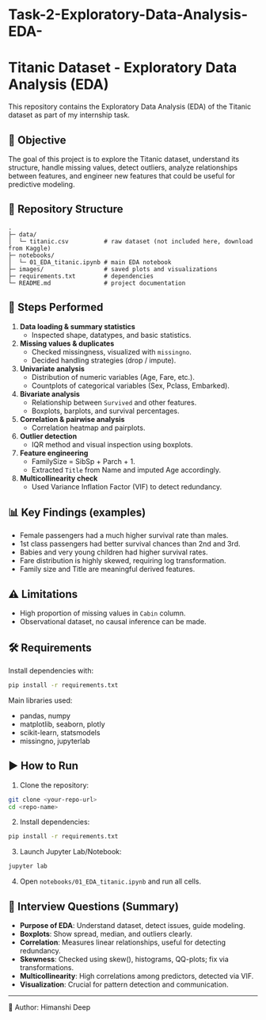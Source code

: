 # Task-2-Exploratory-Data-Analysis-EDA-
# Titanic Dataset - Exploratory Data Analysis (EDA)

This repository contains the Exploratory Data Analysis (EDA) of the Titanic dataset as part of my internship task.

## 📌 Objective
The goal of this project is to explore the Titanic dataset, understand its structure, handle missing values, detect outliers, analyze relationships between features, and engineer new features that could be useful for predictive modeling.

## 📂 Repository Structure
```
.
├─ data/
│  └─ titanic.csv          # raw dataset (not included here, download from Kaggle)
├─ notebooks/
│  └─ 01_EDA_titanic.ipynb # main EDA notebook
├─ images/                 # saved plots and visualizations
├─ requirements.txt        # dependencies
└─ README.md               # project documentation
```

## 🚀 Steps Performed
1. **Data loading & summary statistics**
   - Inspected shape, datatypes, and basic statistics.
2. **Missing values & duplicates**
   - Checked missingness, visualized with `missingno`.
   - Decided handling strategies (drop / impute).
3. **Univariate analysis**
   - Distribution of numeric variables (Age, Fare, etc.).
   - Countplots of categorical variables (Sex, Pclass, Embarked).
4. **Bivariate analysis**
   - Relationship between `Survived` and other features.
   - Boxplots, barplots, and survival percentages.
5. **Correlation & pairwise analysis**
   - Correlation heatmap and pairplots.
6. **Outlier detection**
   - IQR method and visual inspection using boxplots.
7. **Feature engineering**
   - FamilySize = SibSp + Parch + 1.
   - Extracted `Title` from Name and imputed Age accordingly.
8. **Multicollinearity check**
   - Used Variance Inflation Factor (VIF) to detect redundancy.

## 📊 Key Findings (examples)
- Female passengers had a much higher survival rate than males.
- 1st class passengers had better survival chances than 2nd and 3rd.
- Babies and very young children had higher survival rates.
- Fare distribution is highly skewed, requiring log transformation.
- Family size and Title are meaningful derived features.

## ⚠️ Limitations
- High proportion of missing values in `Cabin` column.
- Observational dataset, no causal inference can be made.

## 🛠️ Requirements
Install dependencies with:
```bash
pip install -r requirements.txt
```

Main libraries used:
- pandas, numpy
- matplotlib, seaborn, plotly
- scikit-learn, statsmodels
- missingno, jupyterlab

## ▶️ How to Run
1. Clone the repository:
```bash
git clone <your-repo-url>
cd <repo-name>
```
2. Install dependencies:
```bash
pip install -r requirements.txt
```
3. Launch Jupyter Lab/Notebook:
```bash
jupyter lab
```
4. Open `notebooks/01_EDA_titanic.ipynb` and run all cells.

## 📝 Interview Questions (Summary)
- **Purpose of EDA**: Understand dataset, detect issues, guide modeling.
- **Boxplots**: Show spread, median, and outliers clearly.
- **Correlation**: Measures linear relationships, useful for detecting redundancy.
- **Skewness**: Checked using skew(), histograms, QQ-plots; fix via transformations.
- **Multicollinearity**: High correlations among predictors, detected via VIF.
- **Visualization**: Crucial for pattern detection and communication.

---
👤 Author: Himanshi Deep

